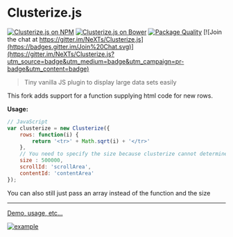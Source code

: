 # Clusterize.js
[![Clusterize.js on NPM](https://img.shields.io/npm/v/clusterize.js.svg)](https://www.npmjs.com/package/clusterize.js) 
[![Clusterize.js on Bower](https://img.shields.io/bower/v/clusterize.svg)](http://bower.io/search/?q=clusterize)
[![Package Quality](http://npm.packagequality.com/shield/clusterize.js.svg)](http://packagequality.com/#?package=clusterize.js)
[![Join the chat at https://gitter.im/NeXTs/Clusterize.js](https://badges.gitter.im/Join%20Chat.svg)](https://gitter.im/NeXTs/Clusterize.js?utm_source=badge&utm_medium=badge&utm_campaign=pr-badge&utm_content=badge)

> Tiny vanilla JS plugin to display large data sets easily

This fork adds support for a function supplying html code for new rows.

**Usage:**
```javascript
// JavaScript
var clusterize = new Clusterize({
    rows: function(i) {
        return '<tr>' + Math.sqrt(i) + '</tr>'
    },
    // You need to specify the size because clusterize cannot determine it from the function
    size : 500000,
    scrollId: 'scrollArea',
    contentId: 'contentArea'
});
```
You can also still just pass an array instead of the function and the size

---

[Demo, usage, etc…](https://clusterize.js.org/)

[![example](http://nexts.github.io/Clusterize.js/img/table_example.gif)](https://clusterize.js.org/)
